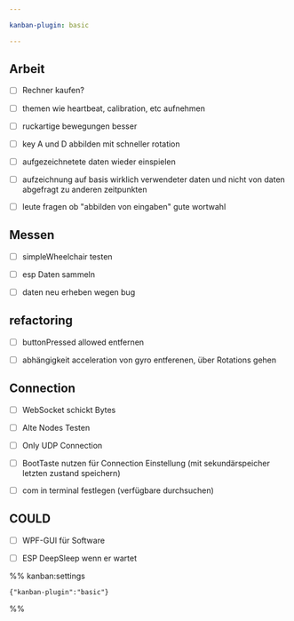 ```yaml
---

kanban-plugin: basic

---
```


## Arbeit

- [ ] Rechner kaufen?
- [ ] themen wie heartbeat, calibration, etc aufnehmen
- [ ] ruckartige bewegungen besser
- [ ] key A und D abbilden mit schneller rotation
- [ ] aufgezeichnetete daten wieder einspielen
- [ ] aufzeichnung auf basis wirklich verwendeter daten und nicht von daten abgefragt zu anderen zeitpunkten
- [ ] leute fragen ob "abbilden von eingaben" gute wortwahl


## Messen

- [ ] simpleWheelchair testen
- [ ] esp Daten sammeln
- [ ] daten neu erheben wegen bug


## refactoring

- [ ] buttonPressed allowed entfernen
- [ ] abhängigkeit acceleration von gyro entferenen, über Rotations gehen


## Connection

- [ ] WebSocket schickt Bytes
- [ ] Alte Nodes Testen
- [ ] Only UDP Connection
- [ ] BootTaste nutzen für Connection Einstellung (mit sekundärspeicher letzten zustand speichern)
- [ ] com in terminal festlegen (verfügbare durchsuchen)


## COULD

- [ ] WPF-GUI für Software
- [ ] ESP DeepSleep wenn er wartet




%% kanban:settings
```
{"kanban-plugin":"basic"}
```
%%